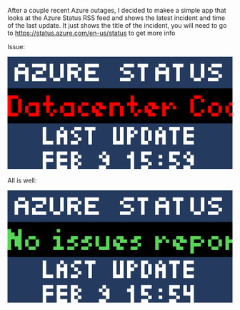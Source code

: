 After a couple recent Azure outages, I decided to makee a simple app that looks at the Azure Status RSS feed and shows the latest incident and time of the last update. It just shows the title of the incident, you will need to go to https://status.azure.com/en-us/status to get more info

Issue:

![](azure_status.gif)


All is well:

![](azure_status_noissues.gif)

